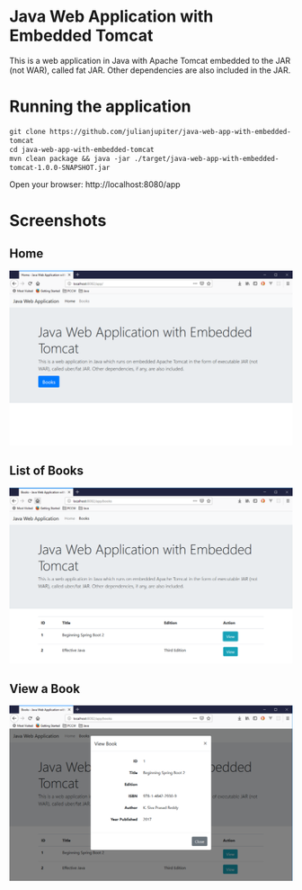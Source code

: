 # Java Web Application with Embedded Tomcat

This is a web application in Java with Apache Tomcat embedded to the JAR (not WAR), called fat JAR. Other dependencies are also included in the JAR.

# Running the application
```
git clone https://github.com/julianjupiter/java-web-app-with-embedded-tomcat
cd java-web-app-with-embedded-tomcat
mvn clean package && java -jar ./target/java-web-app-with-embedded-tomcat-1.0.0-SNAPSHOT.jar
```
Open your browser: http://localhost:8080/app

# Screenshots
## Home
![alt text](java-web-app-with-embedded-tomcat_1.PNG "Home")
## List of Books
![alt text](java-web-app-with-embedded-tomcat_2.PNG "List of Books")
## View a Book
![alt text](java-web-app-with-embedded-tomcat_3.PNG "View a Book")
